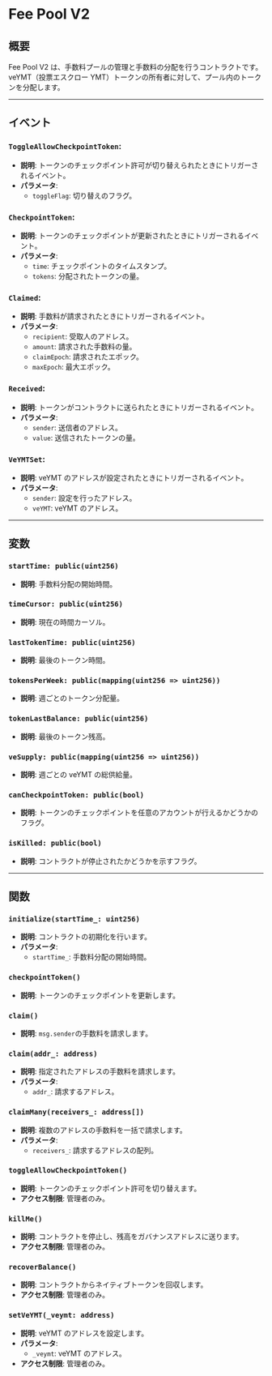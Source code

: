 # Fee Pool V2

## 概要

Fee Pool V2 は、手数料プールの管理と手数料の分配を行うコントラクトです。veYMT（投票エスクロー YMT）トークンの所有者に対して、プール内のトークンを分配します。

---

## イベント

### `ToggleAllowCheckpointToken`:

- **説明**: トークンのチェックポイント許可が切り替えられたときにトリガーされるイベント。
- **パラメータ**:
  - `toggleFlag`: 切り替えのフラグ。

### `CheckpointToken`:

- **説明**: トークンのチェックポイントが更新されたときにトリガーされるイベント。
- **パラメータ**:
  - `time`: チェックポイントのタイムスタンプ。
  - `tokens`: 分配されたトークンの量。

### `Claimed`:

- **説明**: 手数料が請求されたときにトリガーされるイベント。
- **パラメータ**:
  - `recipient`: 受取人のアドレス。
  - `amount`: 請求された手数料の量。
  - `claimEpoch`: 請求されたエポック。
  - `maxEpoch`: 最大エポック。

### `Received`:

- **説明**: トークンがコントラクトに送られたときにトリガーされるイベント。
- **パラメータ**:
  - `sender`: 送信者のアドレス。
  - `value`: 送信されたトークンの量。

### `VeYMTSet`:

- **説明**: veYMT のアドレスが設定されたときにトリガーされるイベント。
- **パラメータ**:
  - `sender`: 設定を行ったアドレス。
  - `veYMT`: veYMT のアドレス。

---

## 変数

### `startTime: public(uint256)`

- **説明**: 手数料分配の開始時間。

### `timeCursor: public(uint256)`

- **説明**: 現在の時間カーソル。

### `lastTokenTime: public(uint256)`

- **説明**: 最後のトークン時間。

### `tokensPerWeek: public(mapping(uint256 => uint256))`

- **説明**: 週ごとのトークン分配量。

### `tokenLastBalance: public(uint256)`

- **説明**: 最後のトークン残高。

### `veSupply: public(mapping(uint256 => uint256))`

- **説明**: 週ごとの veYMT の総供給量。

### `canCheckpointToken: public(bool)`

- **説明**: トークンのチェックポイントを任意のアカウントが行えるかどうかのフラグ。

### `isKilled: public(bool)`

- **説明**: コントラクトが停止されたかどうかを示すフラグ。

---

## 関数

### `initialize(startTime_: uint256)`

- **説明**: コントラクトの初期化を行います。
- **パラメータ**:
  - `startTime_`: 手数料分配の開始時間。

### `checkpointToken()`

- **説明**: トークンのチェックポイントを更新します。

### `claim()`

- **説明**: `msg.sender`の手数料を請求します。

### `claim(addr_: address)`

- **説明**: 指定されたアドレスの手数料を請求します。
- **パラメータ**:
  - `addr_`: 請求するアドレス。

### `claimMany(receivers_: address[])`

- **説明**: 複数のアドレスの手数料を一括で請求します。
- **パラメータ**:
  - `receivers_`: 請求するアドレスの配列。

### `toggleAllowCheckpointToken()`

- **説明**: トークンのチェックポイント許可を切り替えます。
- **アクセス制限**: 管理者のみ。

### `killMe()`

- **説明**: コントラクトを停止し、残高をガバナンスアドレスに送ります。
- **アクセス制限**: 管理者のみ。

### `recoverBalance()`

- **説明**: コントラクトからネイティブトークンを回収します。
- **アクセス制限**: 管理者のみ。

### `setVeYMT(_veymt: address)`

- **説明**: veYMT のアドレスを設定します。
- **パラメータ**:
  - `_veymt`: veYMT のアドレス。
- **アクセス制限**: 管理者のみ。
